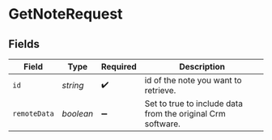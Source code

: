 # GetNoteRequest


## Fields

| Field                                                       | Type                                                        | Required                                                    | Description                                                 |
| ----------------------------------------------------------- | ----------------------------------------------------------- | ----------------------------------------------------------- | ----------------------------------------------------------- |
| `id`                                                        | *string*                                                    | :heavy_check_mark:                                          | id of the note you want to retrieve.                        |
| `remoteData`                                                | *boolean*                                                   | :heavy_minus_sign:                                          | Set to true to include data from the original Crm software. |